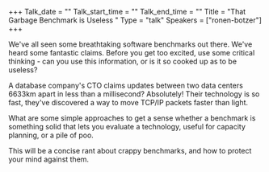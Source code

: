 +++
Talk_date = ""
Talk_start_time = ""
Talk_end_time = ""
Title = "That Garbage Benchmark is Useless "
Type = "talk"
Speakers = ["ronen-botzer"]
+++

We've all seen some breathtaking software benchmarks out there. We've heard some fantastic claims. Before you get too excited, use some critical thinking - can you use this information, or is it so cooked up as to be useless?

A database company's CTO claims updates between two data centers 6633km apart in less than a millisecond? Absolutely! Their technology is so fast, they've discovered a way to move TCP/IP packets faster than light.

What are some simple approaches to get a sense whether a benchmark is something solid that lets you evaluate a technology, useful for capacity planning, or a pile of poo.

This will be a concise rant about crappy benchmarks, and how to protect your mind against them.
